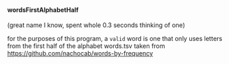 #### wordsFirstAlphabetHalf 

(great name I know, spent whole 0.3 seconds thinking of one)

for the purposes of this program, a `valid` word is one that only uses letters from the first half of the alphabet
words.tsv taken from https://github.com/nachocab/words-by-frequency
